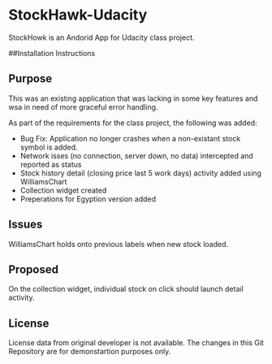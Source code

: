 # StockHawk-Udacity
StockHowk is an Andorid App for  Udacity class project.  


##Installation Instructions

## Purpose

This was an existing application that was lacking in some key features and wsa in need of more graceful error handling.

As part of the requirements for the class project, the following was added:

 * Bug Fix: Application no longer crashes when a non-existant stock symbol is added.
 * Network isses (no connection, server down, no data) intercepted and reported as status
 * Stock history detail (closing price last 5 work days) activity added using WilliamsChart
 * Collection widget created
 * Preperations for Egyption version added

## Issues

WilliamsChart holds onto previous labels when new stock loaded.

## Proposed 

On the collection widget, individual stock on click should launch detail activity.

## License

License data from original developer is not available.   The changes in this Git Repository are for demonstartion purposes only.

